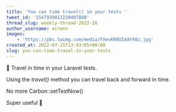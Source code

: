 ```yaml
---
title: 'You can time travel() in your tests '
tweet_id: '1547939812220407808'
thread_slug: weekly-thread-2022-28
author_username: ecrmnn
images:
    - 'https://pbs.twimg.com/media/FXevKR8UIAAY40z.jpg'
created_at: 2022-07-15T13:43:05+00:00
slug: you-can-time-travel-in-your-tests
---
```

🔮 Travel in time in your Laravel tests. 

Using the *travel()* method you can travel back and forward in time. 

No more Carbon::setTestNow()

Super useful 👏